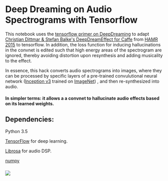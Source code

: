# Deep Dreaming on Audio Spectrograms with Tensorflow

This notebook uses the [tensorflow primer on DeepDreaming](https://github.com/tensorflow/tensorflow/blob/master/tensorflow/examples/tutorials/deepdream/deepdream.ipynb) to adapt [Christian Dittmar & Stefan Balke's DeepDreamEffect for Caffe](http://labrosa.ee.columbia.edu/hamr_ismir2015/proceedings/doku.php?id=deepdreameffect) from [HAMR 2015](http://labrosa.ee.columbia.edu/hamr_ismir2015/) to tensorflow. In addition, the loss function for inducing hallucinations in the convnet is edited such that high energy areas of the spectrogram are ignored, thereby avoiding distortion upon resynthesis and adding musicality to the effect.

In essence, this hack converts audio spectrograms into images, where they can be processed by specific layers of a pre-trained convulutional neural network ([Inception v3](https://arxiv.org/abs/1512.00567) trained on [ImageNet](https://arxiv.org/abs/1512.00567)) , and then re-synthesized into audio. 

#### In simpler terms: it allows a a convnet to hallucinate audio effects based on its learned weights.

## Dependencies:
Python 3.5

[TensorFlow](https://github.com/tensorflow) for deep learning.

[Librosa](https://github.com/librosa) for audio DSP.

[numpy](http://www.numpy.org)

### 

![](https://github.com/markostam/audio-deepdream-tf/blob/master/images/Unknown-32.jpg?raw=true "")
